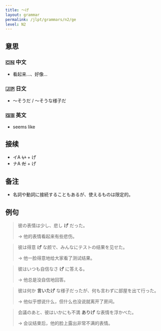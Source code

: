 ```yaml
---
title: 〜げ
layout: grammar
permalink: /jlpt/grammars/n2/ge
level: N2
---
```


## 意思

### 🇨🇳 中文

- 看起来…、好像…

### 🇯🇵 日文

- 〜そうだ / 〜そうな様子だ

### 🇬🇧 英文

- seems like

## 接续

- イA ~~い~~ \+ げ
- ナA ~~だ~~ \+ げ

## 备注

- 名詞や動詞に接続することもあるが、使えるものは限定的。

## 例句

> 彼の表情は少し、悲し **げ** だった。
>
> → 他的表情看起来有些悲伤。

> 彼は得意 **げ** な颜で、みんなにテストの结果を见せた。
>
> → 他一脸得意地给大家看了测试结果。

> 彼はいつも自信なさ **げ** に答える。
>
> → 他总是没自信地回答。

> 彼は何か **言いたげ** な様子だったが、何も言わずに部屋を出て行った。
>
> → 他似乎想说什么，但什么也没说就离开了房间。

> 会議のあと、彼はいかにも不満 **ありげ** な表情を浮かべた。
>
> → 会议结束后，他的脸上露出非常不满的表情。


